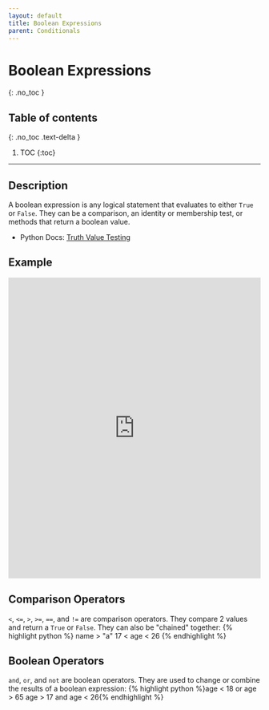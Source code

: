 ```yaml
---
layout: default
title: Boolean Expressions
parent: Conditionals
---
```


# Boolean Expressions
{: .no_toc }
## Table of contents
{: .no_toc .text-delta }

1. TOC
{:toc}

---

## Description
A boolean expression is any logical statement that evaluates to either `True` or `False`. They can be a comparison, an identity or membership test, or methods that return a boolean value.   

- Python Docs: [Truth Value Testing](https://docs.python.org/3/library/stdtypes.html#truth-value-testing)


## Example
<iframe height="600px" width="100%" src="https://repl.it/@bianca_ruiz/boolean?lite=true" scrolling="no" frameborder="no" allowtransparency="true" allowfullscreen="true" sandbox="allow-forms allow-pointer-lock allow-popups allow-same-origin allow-scripts allow-modals"></iframe>

## Comparison Operators
`<`, `<=`, `>`, `>=`, `==`, and `!=` are comparison operators. They compare 2 values and return a `True` or `False`. They can also be "chained" together:
{% highlight python %}
name > "a"
17 < age < 26
{% endhighlight %}

## Boolean Operators
`and`, `or`, and `not` are boolean operators. They are used to change or combine the results of a boolean expression:
{% highlight python %}age < 18 or age > 65
age > 17 and age < 26{% endhighlight %}
